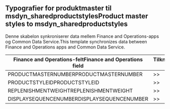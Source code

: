 ## <a name="product-master-styles-to-msdyn_sharedproductstyles"></a><span data-ttu-id="2d582-101">Typografier for produktmaster til msdyn_sharedproductstyles</span><span class="sxs-lookup"><span data-stu-id="2d582-101">Product master styles to msdyn_sharedproductstyles</span></span>

<span data-ttu-id="2d582-102">Denne skabelon synkroniserer data mellem Finance and Operations-apps og Common Data Service.</span><span class="sxs-lookup"><span data-stu-id="2d582-102">This template synchronizes data between Finance and Operations apps and Common Data Service.</span></span>

<span data-ttu-id="2d582-103">Finance and Operations-felt</span><span class="sxs-lookup"><span data-stu-id="2d582-103">Finance and Operations field</span></span> | <span data-ttu-id="2d582-104">Tilknytningstype</span><span class="sxs-lookup"><span data-stu-id="2d582-104">Map type</span></span> | <span data-ttu-id="2d582-105">Andet Dynamics 365-felt</span><span class="sxs-lookup"><span data-stu-id="2d582-105">Other Dynamics 365 field</span></span> | <span data-ttu-id="2d582-106">Standardværdi</span><span class="sxs-lookup"><span data-stu-id="2d582-106">Default value</span></span>
---|---|---|---
<span data-ttu-id="2d582-107">PRODUCTMASTERNUMBER</span><span class="sxs-lookup"><span data-stu-id="2d582-107">PRODUCTMASTERNUMBER</span></span> | >> | <span data-ttu-id="2d582-108">msdyn_globalproduct.msdyn_productnumber</span><span class="sxs-lookup"><span data-stu-id="2d582-108">msdyn_globalproduct.msdyn_productnumber</span></span> | 
<span data-ttu-id="2d582-109">PRODUCTSTYLEID</span><span class="sxs-lookup"><span data-stu-id="2d582-109">PRODUCTSTYLEID</span></span> | >> | <span data-ttu-id="2d582-110">msdyn_productstyle.msdyn_productstyle</span><span class="sxs-lookup"><span data-stu-id="2d582-110">msdyn_productstyle.msdyn_productstyle</span></span> | 
<span data-ttu-id="2d582-111">REPLENISHMENTWEIGHT</span><span class="sxs-lookup"><span data-stu-id="2d582-111">REPLENISHMENTWEIGHT</span></span> | >> | <span data-ttu-id="2d582-112">msdyn_replenishmentweight</span><span class="sxs-lookup"><span data-stu-id="2d582-112">msdyn_replenishmentweight</span></span> | 
<span data-ttu-id="2d582-113">DISPLAYSEQUENCENUMBER</span><span class="sxs-lookup"><span data-stu-id="2d582-113">DISPLAYSEQUENCENUMBER</span></span> | >> | <span data-ttu-id="2d582-114">msdyn_displaysequencenumber</span><span class="sxs-lookup"><span data-stu-id="2d582-114">msdyn_displaysequencenumber</span></span> | 
